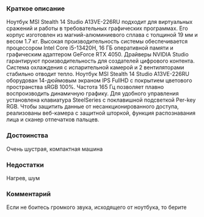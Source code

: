 ### **Краткое описание**
Ноутбук MSI Stealth 14 Studio A13VE-226RU подходит для виртуальных сражений и работы в требовательных графических программах. Его корпус изготовлен из магний-алюминиевого сплава с толщиной 19 мм и весом 1.7 кг. Высокая производительность системы обеспечивается процессором Intel Core i5-13420H, 16 ГБ оперативной памяти и графическим адаптером GeForce RTX 4050. Драйверы NVIDIA Studio гарантируют производительность для создателей цифрового контента. Система охлаждения с испарительной камерой и 2 вентиляторами стабильно отводит тепло.  Ноутбук MSI Stealth 14 Studio A13VE-226RU оборудован 14-дюймовым экраном IPS FullHD с покрытием цветового пространства sRGB 100%. Частота 165 Гц позволяет плавно воспроизводить динамичную графику. Для удобного управления установлена клавиатура SteelSeries с поклавишной подсветкой Per-key RGB. Чтобы защитить данные от несанкционированного доступа, реализованы веб-камера с защитной шторкой, функция распознавания лица и сканер отпечатков пальцев.

### **Достоинства**
Очень шустрая, компактная машина

### **Недостатки**
Нагрев, шум

### **Комментарий**
Если не боитесь громкого звука, исходящего от ноутбука, то берите
